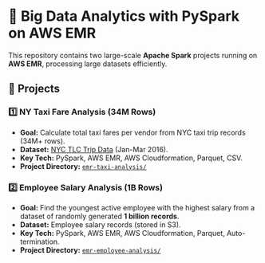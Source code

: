 # 🚀 Big Data Analytics with PySpark on AWS EMR

This repository contains two large-scale **Apache Spark** projects running on **AWS EMR**, processing large datasets efficiently.

## 📂 Projects
### **1️⃣ NY Taxi Fare Analysis (34M Rows)**  
- **Goal:** Calculate total taxi fares per vendor from NYC taxi trip records (34M+ rows).  
- **Dataset:** [NYC TLC Trip Data](https://www.nyc.gov/site/tlc/about/tlc-trip-record-data.page) (Jan-Mar 2016).  
- **Key Tech:** PySpark, AWS EMR, AWS Cloudformation, Parquet, CSV.  
- **Project Directory:** [`emr-taxi-analysis/`](./emr-taxi-analysis/)  

### **2️⃣ Employee Salary Analysis (1B Rows)**  
- **Goal:** Find the youngest active employee with the highest salary from a dataset of randomly generated **1 billion records**.  
- **Dataset:** Employee salary records (stored in S3).  
- **Key Tech:** PySpark, AWS EMR, AWS Cloudformation, Parquet, Auto-termination.  
- **Project Directory:** [`emr-employee-analysis/`](./emr-employee-analysis/)  